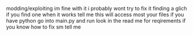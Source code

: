 modding/exploiting im fine with it i probably wont try to fix it
finding a glich if you find one when it works tell me
this will access most your files 
if you have python go into main.py and run look in the read me for reqirements
if you know how to fix sm tell me
